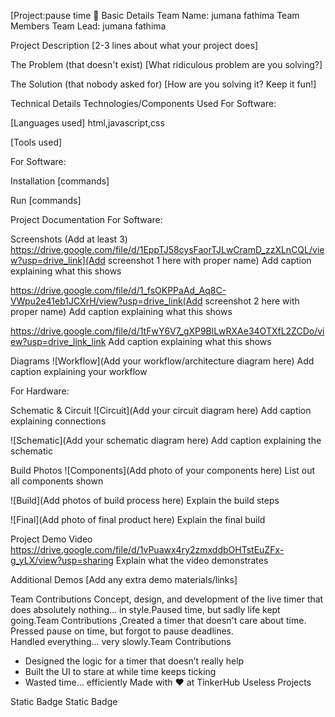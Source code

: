 [Project:pause time 🎯
Basic Details
Team Name: jumana fathima
Team Members
Team Lead: jumana fathima  

Project Description
[2-3 lines about what your project does]

The Problem (that doesn't exist)
[What ridiculous problem are you solving?]

The Solution (that nobody asked for)
[How are you solving it? Keep it fun!]

Technical Details
Technologies/Components Used
For Software:

[Languages used]
html,javascript,css


[Tools used]

For Software:

Installation
[commands]

Run
[commands]

Project Documentation
For Software:

Screenshots (Add at least 3)
https://drive.google.com/file/d/1EppTJ58cysFaorTJLwCramD_zzXLnCQL/view?usp=drive_link](Add screenshot 1 here with proper name) Add caption explaining what this shows

https://drive.google.com/file/d/1_fsOKPPaAd_Aq8C-VWpu2e41eb1JCXrH/view?usp=drive_link(Add screenshot 2 here with proper name) Add caption explaining what this shows

https://drive.google.com/file/d/1tFwY6V7_gXP9BlLwRXAe34OTXfL2ZCDo/view?usp=drive_link_link Add caption explaining what this shows

Diagrams
![Workflow](Add your workflow/architecture diagram here) Add caption explaining your workflow

For Hardware:

Schematic & Circuit
![Circuit](Add your circuit diagram here) Add caption explaining connections

![Schematic](Add your schematic diagram here) Add caption explaining the schematic

Build Photos
![Components](Add photo of your components here) List out all components shown

![Build](Add photos of build process here) Explain the build steps

![Final](Add photo of final product here) Explain the final build

Project Demo
Video
https://drive.google.com/file/d/1vPuawx4ry2zmxddbOHTstEuZFx-g_yLX/view?usp=sharing Explain what the video demonstrates

Additional Demos
[Add any extra demo materials/links]

Team Contributions
 Concept, design, and development of the live timer that does absolutely nothing... in style.Paused time, but sadly life kept going.Team Contributions  ,Created a timer that doesn't care about time.  Pressed pause on time, but forgot to pause deadlines.  
Handled everything… very slowly.Team Contributions  

- Designed the logic for a timer that doesn’t really help  
- Built the UI to stare at while time keeps ticking  
- Wasted time... efficiently
Made with ❤️ at TinkerHub Useless Projects

Static Badge Static Badge
